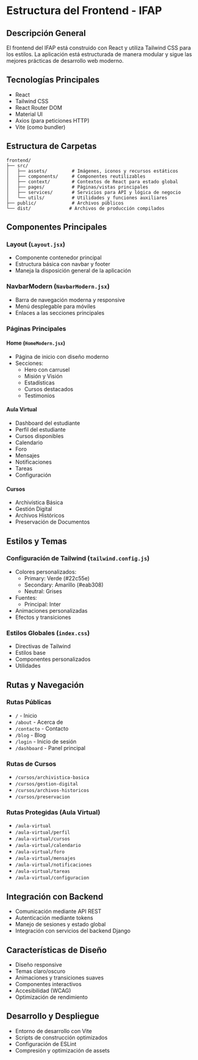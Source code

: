 # Estructura del Frontend - IFAP

## Descripción General
El frontend del IFAP está construido con React y utiliza Tailwind CSS para los estilos. La aplicación está estructurada de manera modular y sigue las mejores prácticas de desarrollo web moderno.

## Tecnologías Principales
- React
- Tailwind CSS
- React Router DOM
- Material UI
- Axios (para peticiones HTTP)
- Vite (como bundler)

## Estructura de Carpetas

```
frontend/
├── src/
│   ├── assets/         # Imágenes, iconos y recursos estáticos
│   ├── components/     # Componentes reutilizables
│   ├── context/        # Contextos de React para estado global
│   ├── pages/          # Páginas/vistas principales
│   ├── services/       # Servicios para API y lógica de negocio
│   └── utils/          # Utilidades y funciones auxiliares
├── public/             # Archivos públicos
└── dist/              # Archivos de producción compilados
```

## Componentes Principales

### Layout (`Layout.jsx`)
- Componente contenedor principal
- Estructura básica con navbar y footer
- Maneja la disposición general de la aplicación

### NavbarModern (`NavbarModern.jsx`)
- Barra de navegación moderna y responsive
- Menú desplegable para móviles
- Enlaces a las secciones principales

### Páginas Principales

#### Home (`HomeModern.jsx`)
- Página de inicio con diseño moderno
- Secciones:
  - Hero con carrusel
  - Misión y Visión
  - Estadísticas
  - Cursos destacados
  - Testimonios

#### Aula Virtual
- Dashboard del estudiante
- Perfil del estudiante
- Cursos disponibles
- Calendario
- Foro
- Mensajes
- Notificaciones
- Tareas
- Configuración

#### Cursos
- Archivística Básica
- Gestión Digital
- Archivos Históricos
- Preservación de Documentos

## Estilos y Temas

### Configuración de Tailwind (`tailwind.config.js`)
- Colores personalizados:
  - Primary: Verde (#22c55e)
  - Secondary: Amarillo (#eab308)
  - Neutral: Grises
- Fuentes:
  - Principal: Inter
- Animaciones personalizadas
- Efectos y transiciones

### Estilos Globales (`index.css`)
- Directivas de Tailwind
- Estilos base
- Componentes personalizados
- Utilidades

## Rutas y Navegación

### Rutas Públicas
- `/` - Inicio
- `/about` - Acerca de
- `/contacto` - Contacto
- `/blog` - Blog
- `/login` - Inicio de sesión
- `/dashboard` - Panel principal

### Rutas de Cursos
- `/cursos/archivistica-basica`
- `/cursos/gestion-digital`
- `/cursos/archivos-historicos`
- `/cursos/preservacion`

### Rutas Protegidas (Aula Virtual)
- `/aula-virtual`
- `/aula-virtual/perfil`
- `/aula-virtual/cursos`
- `/aula-virtual/calendario`
- `/aula-virtual/foro`
- `/aula-virtual/mensajes`
- `/aula-virtual/notificaciones`
- `/aula-virtual/tareas`
- `/aula-virtual/configuracion`

## Integración con Backend
- Comunicación mediante API REST
- Autenticación mediante tokens
- Manejo de sesiones y estado global
- Integración con servicios del backend Django

## Características de Diseño
- Diseño responsive
- Temas claro/oscuro
- Animaciones y transiciones suaves
- Componentes interactivos
- Accesibilidad (WCAG)
- Optimización de rendimiento

## Desarrollo y Despliegue
- Entorno de desarrollo con Vite
- Scripts de construcción optimizados
- Configuración de ESLint
- Compresión y optimización de assets